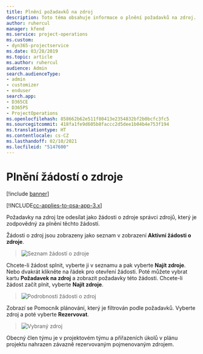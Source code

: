 ```yaml
---
title: Plnění požadavků na zdroj
description: Toto téma obsahuje informace o plnění požadavků na zdroj.
author: ruhercul
manager: kfend
ms.service: project-operations
ms.custom:
- dyn365-projectservice
ms.date: 03/28/2019
ms.topic: article
ms.author: ruhercul
audience: Admin
search.audienceType:
- admin
- customizer
- enduser
search.app:
- D365CE
- D365PS
- ProjectOperations
ms.openlocfilehash: 858662b62e511f80413e2354832bf2b0bcfc3fc5
ms.sourcegitcommit: 418fa1fe9d605b8faccc2d5dee1b04b4e753f194
ms.translationtype: HT
ms.contentlocale: cs-CZ
ms.lasthandoff: 02/10/2021
ms.locfileid: "5147600"
---
```

# <a name="fulfilling-resource-requests"></a>Plnění žádostí o zdroje

[!include [banner](../includes/psa-now-project-operations.md)]

[!INCLUDE[cc-applies-to-psa-app-3.x](../includes/cc-applies-to-psa-app-3x.md)]

Požadavky na zdroj lze odesílat jako žádosti o zdroje správci zdrojů, který je zodpovědný za plnění těchto žádostí.

Žádosti o zdroj jsou zobrazeny jako seznam v zobrazení **Aktivní žádosti o zdroje**.

> ![Seznam žádostí o zdroje](media/Resource-Management-image59.png)

Chcete-li žádost splnit, vyberte ji v seznamu a pak vyberte **Najít zdroje**. Nebo dvakrát klikněte na řádek pro otevření žádosti. Poté můžete vybrat kartu **Požadavek na zdroj** a zobrazit požadavky této žádosti. Chcete-li žádost začít plnit, vyberte **Najít zdroje**.

> ![Podrobnosti žádosti o zdroj](media/Resource-Management-image60.png)

Zobrazí se Pomocník plánování, který je filtrován podle požadavků. Vyberte zdroj a poté vyberte **Rezervovat**.

> ![Vybraný zdroj](media/Resource-Management-image61.png)

Obecný člen týmu je v projektovém týmu a přiřazeních úkolů v plánu projektu nahrazen závazně rezervovaným pojmenovaným zdrojem.
